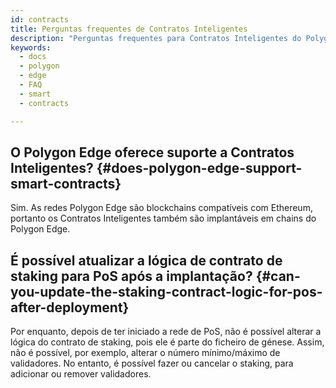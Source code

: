 ```yaml
---
id: contracts
title: Perguntas frequentes de Contratos Inteligentes
description: "Perguntas frequentes para Contratos Inteligentes do Polygon Edge"
keywords:
  - docs
  - polygon
  - edge
  - FAQ
  - smart
  - contracts

---
```


## O Polygon Edge oferece suporte a Contratos Inteligentes? {#does-polygon-edge-support-smart-contracts}

Sim. As redes Polygon Edge são blockchains compatíveis com Ethereum, portanto os Contratos Inteligentes também são implantáveis em chains do Polygon Edge.

## É possível atualizar a lógica de contrato de staking para PoS após a implantação? {#can-you-update-the-staking-contract-logic-for-pos-after-deployment}

Por enquanto, depois de ter iniciado a rede de PoS, não é possível alterar a lógica do contrato de staking, pois ele é parte do ficheiro de génese. Assim, não é possível, por exemplo, alterar o número mínimo/máximo de validadores. No entanto, é possível fazer ou cancelar o staking, para adicionar ou remover validadores.



